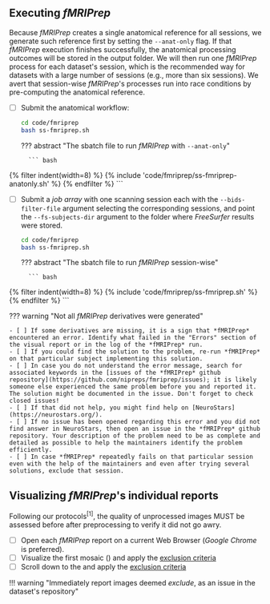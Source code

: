 ## Executing *fMRIPrep*
Because *fMRIPrep* creates a single anatomical reference for all sessions, we generate such reference first by setting the `--anat-only` flag.
If that *fMRIPrep* execution finishes successfully, the anatomical processing outcomes will be stored in the output folder.
We will then run one *fMRIPrep* process for each dataset's session, which is the recommended way for datasets with a large number of sessions (e.g., more than six sessions).
We avert that session-wise *fMRIPrep*'s processes run into race conditions by pre-computing the anatomical reference.

- [ ] Submit the anatomical workflow:
    ``` bash title="Launch each session through fMRIPrep in parallel"
    cd code/fmriprep
    bash ss-fmriprep.sh
    ```

    ??? abstract "The sbatch file to run *fMRIPrep* with `--anat-only`"

        ``` bash
{% filter indent(width=8) %}
{% include 'code/fmriprep/ss-fmriprep-anatonly.sh' %}
{% endfilter %}
        ```

- [ ] Submit a *job array* with one scanning session each with the `--bids-filter-file` argument selecting the corresponding sessions, and point the `--fs-subjects-dir` argument to the folder where *FreeSurfer* results were stored.
    ``` bash title="Launch each session through fMRIPrep in parallel"
    cd code/fmriprep
    bash ss-fmriprep.sh
    ```

    ??? abstract "The sbatch file to run *fMRIPrep* session-wise"

        ``` bash
{% filter indent(width=8) %}
{% include 'code/fmriprep/ss-fmriprep.sh' %}
{% endfilter %}
        ```

??? warning "Not all *fMRIPrep* derivatives were generated"

    - [ ] If some derivatives are missing, it is a sign that *fMRIPrep* encountered an error. Identify what failed in the "Errors" section of the visual report or in the log of the *fMRIPrep* run.
    - [ ] If you could find the solution to the problem, re-run *fMRIPrep* on that particular subject implementing this solution.
    - [ ] In case you do not understand the error message, search for associated keywords in the [issues of the *fMRIPrep* github repository](https://github.com/nipreps/fmriprep/issues); it is likely someone else experienced the same problem before you and reported it. The solution might be documented in the issue. Don't forget to check closed issues!
    - [ ] If that did not help, you might find help on [NeuroStars](https://neurostars.org/).
    - [ ] If no issue has been opened regarding this error and you did not find answer in NeuroStars, then open an issue in the *fMRIPrep* github repository. Your description of the problem need to be as complete and detailed as possible to help the maintainers identify the problem efficiently.
    - [ ] In case *fMRIPrep* repeatedly fails on that particular session even with the help of the maintainers and even after trying several solutions, exclude that session.

## Visualizing *fMRIPrep*'s individual reports

Following our protocols<sup>[1]</sup>, the quality of unprocessed images MUST be assessed before after preprocessing to verify it did not go awry.

- [ ] Open each *fMRIPrep* report on a current Web Browser (*Google Chrome* is preferred).
- [ ] Visualize the first mosaic () and apply the [exclusion criteria](qaqc-criteria.md#background-enhanced-mosaic)
- [ ] Scroll down to the and apply the [exclusion criteria]()

!!! warning "Immediately report images deemed *exclude*, as an issue in the dataset's repository"
